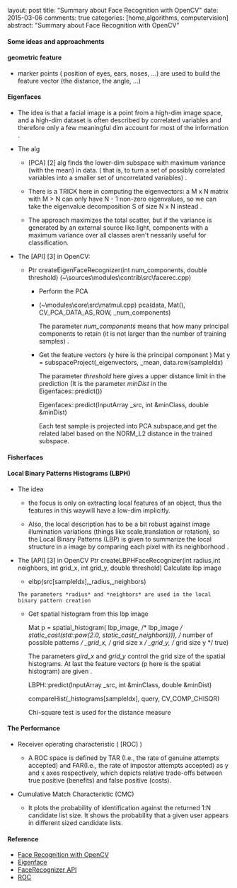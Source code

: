 layout: post
title: "Summary about Face Recognition with OpenCV"
date: 2015-03-06
comments: true
categories: [home,algorithms, computervision]
abstract: "Summary about Face Recognition with OpenCV"
#### Some ideas and approachments

#### geometric feature
* marker points ( position of eyes, ears, noses, ...) are used to build the feature vector (the distance, the angle, ...)

#### Eigenfaces
* The idea is that a facial image is a point from a high-dim image space, and a high-dim dataset is often described by correlated variables and therefore only a few meaningful dim account for most of the information .

* The alg
    - [PCA] [2] alg finds the lower-dim subspace with maximum variance (with the mean) in data.
          ( that is, to turn a set of possibly correlated variables into a smaller set of uncorrelated variables) .

    - There is a TRICK here in computing the eigenvectors: a M x N matrix with M > N can only
          have N - 1 non-zero eigenvalues, so we can take the eigenvalue decomposition S of size N x N instead .

    - The approach maximizes the total scatter, but if the variance is generated by an external source like light, components with a maximum variance over all classes aren't nessarily useful for classification.

* The [API] [3] in OpenCV:
    - Ptr<FaceRecognizer> createEigenFaceRecognizer(int num_components, double threshold)
            (~\sources\modules\contrib\src\facerec.cpp)
        + Perform the PCA
        + (~\modules\core\src\matmul.cpp)
          pca(data, Mat(), CV_PCA_DATA_AS_ROW, _num_components)

          The parameter *num_components* means that how many principal components to retain (it is not
                larger than the number of training samples) .

        + Get the feature vectors (y here is the principal component )
          Mat y = subspaceProject(_eigenvectors, _mean, data.row(sampleIdx)

          The parameter *threshold* here gives a upper distance limit in the prediction (It is the parameter *minDist* in the  Eigenfaces::predict())


           Eigenfaces::predict(InputArray _src, int &minClass, double &minDist)
           
          Each test sample is projected into PCA subspace,and get the related label based on the NORM_L2 distance in the trained subspace.


#### Fisherfaces

#### Local Binary Patterns Histograms (LBPH)
* The idea
    - the focus is only on extracting local features of an object, thus the features in this waywill have a low-dim implicitly.

    - Also, the local description has to be a bit robust against image illumination variations (things like scale,translation or rotation), so the Local Binary Patterns (LBP) is given to summarize the local structure in a image by comparing each pixel with its neighborhood .

* The [API] [3] in OpenCV
  Ptr<FaceRecognizer> createLBPHFaceRecognizer(int radius,int neighbors, int grid_x, int grid_y, double threshold) Calculate lbp image

    -  elbp(src[sampleIdx],_radius,_neighbors)

      The parameters *radius* and *neighbors* are used in the local binary pattern creation

    - Get spatial histogram from this lbp image

      Mat p = spatial_histogram(
                lbp_image, /* lbp_image */
                static_cast<int>(std::pow(2.0, static_cast<double>(_neighbors))), /* number of possible patterns */
                _grid_x, /* grid size x */
                _grid_y, /* grid size y */
                true)

      The parameters *gird_x* and *grid_y* control the grid size of the spatial histograms.
              At last the feature vectors (p here is the spatial histogram) are given .

      LBPH::predict(InputArray _src, int &minClass, double &minDist)
          
      compareHist(_histograms[sampleIdx], query, CV_COMP_CHISQR)

      Chi-square test is used for the distance measure

#### The Performance

   * Receiver operating characteristic ( [ROC]  )
       - A ROC space is defined by TAR (I.e., the rate of genuine attempts accepted) and FAR(I.e., the rate of
        impostor attempts accepted) as y and x axes respectively, which depicts relative trade-offs between
        true positive (benefits) and false positive (costs).

   * Cumulative Match Characteristic (CMC)
       - It plots the probability of identification against the returned 1:N candidate list size.
           It shows the probability that a given user appears in different sized candidate lists.

#### Reference        
   * [Face Recognition with OpenCV](http://docs.opencv.org/2.4/modules/contrib/doc/facerec/facerec_tutorial.html)
   * [Eigenface](http://en.wikipedia.org/wiki/Eigenface/)
   * [FaceRecognizer API](http://docs.opencv.org/trunk/modules/contrib/doc/facerec/facerec_api.html)
   * [ROC](http://en.wikipedia.org/wiki/Receiver_operating_characteristic)
